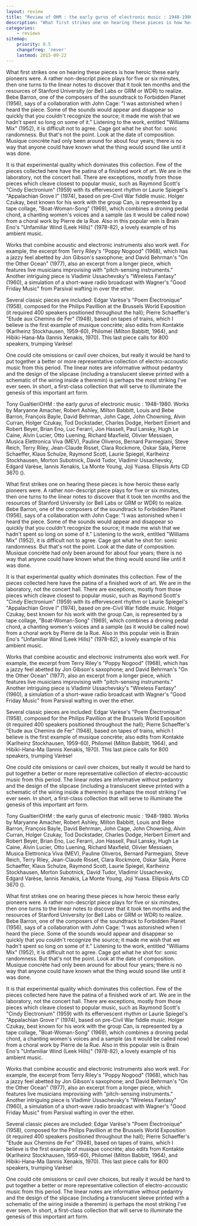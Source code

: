 ```yaml
---
layout: review
title: "Review of OHM : the early gurus of electronic music : 1948-1980 for Classical Music Review by Tony Gualtieri"
description: "What first strikes one on hearing these pieces is how heroic these early pioneers were"
categories:
    - reviews
sitemap:
    priority: 0.5
    changefreq: 'never'
    lastmod: 2015-09-22
---
```


What first strikes one on hearing these pieces is how heroic these early pioneers were.  A rather non-descript piece plays for five or six minutes, then one turns to the linear notes to discover that it took ten months and the resources of Stanford University (or Bell Labs or GRM or WDR) to realize.  Bebe Barron, one of the composers of the soundtrack to Forbidden Planet (1956), says of a collaboration with John Cage: "I was astonished when I heard the piece.  Some of the sounds would appear and disappear so quickly that you couldn't recognize the source; it made me wish that we hadn't spent so long on some of it."  Listening to the work, entitled "Williams Mix" (1952), it is difficult not to agree. Cage got what he shot for: sonic randomness.  But that's not the point.  Look at the date of composition. Musique concrète had only been around for about four years; there is no way that anyone could have known what the thing would sound like until it was done.

It is that experimental quality which dominates this collection. Few of the pieces collected here have the patina of a finished work of art.  We are in the laboratory, not the concert hall. There are exceptions, mostly from those pieces which cleave closest to popular music, such as Raymond Scott's "Cindy Electronium" (1959) with its effervescent rhythm or Laurie Spiegel's "Appalachian Grove I" (1974), based on pre-Civil War fiddle music.  Holger Czukay, best known for his work with the group Can, is represented by a tape collage, "Boat-Woman-Song" (1969), which combines a droning pedal chord, a chanting women's voices and a sample (as it would be called now) from a choral work by Pierre de la Rue.  Also in this popular vein is Brain Eno's "Unfamiliar Wind (Leek Hills)" (1978-82), a lovely example of his ambient music.

Works that combine acoustic and electronic instruments also work well.  For example, the excerpt from Terry Riley's "Poppy Nogood" (1968), which has a jazzy feel abetted by Jon Gibson's saxophone; and David Behrman's "On the Other Ocean" (1977), also an excerpt from a longer piece, which features live musicians improvising with "pitch-sensing instruments."  Another intriguing piece is Vladimir Ussachevsky's "Wireless Fantasy" (1960), a simulation of a short-wave radio broadcast with Wagner's "Good Friday Music" from Parsival wafting in over the ether.

Several classic pieces are included:  Edgar Varèse's "Poem Électronique" (1958), composed for the Philips Pavillion at the Brussels World Exposition (it required 400 speakers positioned throughout the hall); Pierre Schaeffer's "Etude aux Chemins de Fer" (1948), based on tapes of trains, which I believe is the first example of musique concrète; also edits from Kontakte (Karlheinz Stockhausen, 1959-60), Philomel (Milton Babbitt, 1964), and Hibiki-Hana-Ma (Iannis Xenakis, 1970).  This last piece calls for 800 speakers, trumping Varèse!

One could cite omissions or cavil over choices, but really it would be hard to put together a better or more representative collection of electro-accoustic music from this period.  The linear notes are informative without pedantry and the design of the slipcase (including a translucent sleeve printed with a schematic of the wiring inside a theremin) is perhaps the most striking I've ever seen.  In short, a first-class collection that will serve to illuminate the genesis of this important art form.

Tony GualtieriOHM : the early gurus of electronic music : 1948-1980.  Works by Maryanne Amacher, Robert Ashley, Milton Babbitt, Louis and Bebe Barron, François Bayle, David Behrman, John Cage, John Chowning, Alvin Curran, Holger Czukay, Tod Dockstader, Charles Dodge, Herbert Eimert and Robert Beyer, Brian Eno, Luc Ferarri, Jon Hassell, Paul Lansky, Hugh Le Caine, Alvin Lucier, Otto Luening, Richard Maxfield, Olivier Messiaen, Musica Elettronica Viva (MEV), Pauline Oliveros, Bernard Parmegiani, Steve Reich, Terry Riley, Jean-Claude Risset, Clara Rockmore, Oskar Sala, Pierre Schaeffer, Klaus Schulze, Raymond Scott, Laurie Spiegel, Karlheinz Stockhausen, Morton Subotnick, David Tudor, Vladimir Ussachevsky, Edgard Varèse, Iannis Xenakis, La Monte Young, Joji Yuasa.  Ellipsis Arts CD 3670 ().

What first strikes one on hearing these pieces is how heroic these early pioneers were.  A rather non-descript piece plays for five or six minutes, then one turns to the linear notes to discover that it took ten months and the resources of Stanford University (or Bell Labs or GRM or WDR) to realize.  Bebe Barron, one of the composers of the soundtrack to Forbidden Planet (1956), says of a collaboration with John Cage: "I was astonished when I heard the piece.  Some of the sounds would appear and disappear so quickly that you couldn't recognize the source; it made me wish that we hadn't spent so long on some of it."  Listening to the work, entitled "Williams Mix" (1952), it is difficult not to agree.  Cage got what he shot for: sonic randomness.  But that's not the point.  Look at the date of composition. Musique concrète had only been around for about four years; there is no way that anyone could have known what the thing would sound like until it was done.

It is that experimental quality which dominates this collection.  Few of the pieces collected here have the patina of a finished work of art.  We are in the laboratory, not the concert hall.  There are exceptions, mostly from those pieces which cleave closest to popular music, such as Raymond Scott's "Cindy Electronium" (1959) with its effervescent rhythm or Laurie Spiegel's "Appalachian Grove I" (1974), based on pre-Civil War fiddle music.  Holger Czukay, best known for his work with the group Can, is represented by a tape collage, "Boat-Woman-Song" (1969), which combines a droning pedal chord, a chanting women's voices and a sample (as it would be called now) from a choral work by Pierre de la Rue.  Also in this popular vein is Brain Eno's "Unfamiliar Wind (Leek Hills)" (1978-82), a lovely example of his ambient music.

Works that combine acoustic and electronic instruments also work well.  For example, the excerpt from Terry Riley's "Poppy Nogood" (1968), which has a jazzy feel abetted by Jon Gibson's saxophone; and David Behrman's "On the Other Ocean" (1977), also an excerpt from a longer piece, which features live musicians improvising with "pitch-sensing instruments."  Another intriguing piece is Vladimir Ussachevsky's "Wireless Fantasy" (1960), a simulation of a short-wave radio broadcast with Wagner's "Good Friday Music" from Parsival wafting in over the ether.

Several classic pieces are included:  Edgar Varèse's "Poem Électronique" (1958), composed for the Philips Pavillion at the Brussels World Exposition (it required 400 speakers positioned throughout the hall); Pierre Schaeffer's "Etude aux Chemins de Fer" (1948), based on tapes of trains, which I believe is the first example of musique concrète; also edits from Kontakte (Karlheinz Stockhausen, 1959-60), Philomel (Milton Babbitt, 1964), and Hibiki-Hana-Ma (Iannis Xenakis, 1970).  This last piece calls for 800 speakers, trumping Varèse!

One could cite omissions or cavil over choices, but really it would be hard to put together a better or more representative collection of electro-accoustic music from this period.  The linear notes are informative without pedantry and the design of the slipcase (including a translucent sleeve printed with a schematic of the wiring inside a theremin) is perhaps the most striking I've ever seen.  In short, a first-class collection that will serve to illuminate the genesis of this important art form.

Tony GualtieriOHM : the early gurus of electronic music : 1948-1980.  Works by Maryanne Amacher, Robert Ashley, Milton Babbitt, Louis and Bebe Barron, François Bayle, David Behrman, John Cage, John Chowning, Alvin Curran, Holger Czukay, Tod Dockstader, Charles Dodge, Herbert Eimert and Robert Beyer, Brian Eno, Luc Ferarri, Jon Hassell, Paul Lansky, Hugh Le Caine, Alvin Lucier, Otto Luening, Richard Maxfield, Olivier Messiaen, Musica Elettronica Viva (MEV), Pauline Oliveros, Bernard Parmegiani, Steve Reich, Terry Riley, Jean-Claude Risset, Clara Rockmore, Oskar Sala, Pierre Schaeffer, Klaus Schulze, Raymond Scott, Laurie Spiegel, Karlheinz Stockhausen, Morton Subotnick, David Tudor, Vladimir Ussachevsky, Edgard Varèse, Iannis Xenakis, La Monte Young, Joji Yuasa.  Ellipsis Arts CD 3670 ().

What first strikes one on hearing these pieces is how heroic these early pioneers were.  A rather non-descript piece plays for five or six minutes, then one turns to the linear notes to discover that it took ten months and the resources of Stanford University (or Bell Labs or GRM or WDR) to realize.  Bebe Barron, one of the composers of the soundtrack to Forbidden Planet (1956), says of a collaboration with John Cage: "I was astonished when I heard the piece.  Some of the sounds would appear and disappear so quickly that you couldn't recognize the source; it made me wish that we hadn't spent so long on some of it."  Listening to the work, entitled "Williams Mix" (1952), it is difficult not to agree.  Cage got what he shot for: sonic randomness.  But that's not the point.  Look at the date of composition. Musique concrète had only been around for about four years; there is no way that anyone could have known what the thing would sound like until it was done.

It is that experimental quality which dominates this collection.  Few of the pieces collected here have the patina of a finished work of art.  We are in the laboratory, not the concert hall.  There are exceptions, mostly from those pieces which cleave closest to popular music, such as Raymond Scott's "Cindy Electronium" (1959) with its effervescent rhythm or Laurie Spiegel's "Appalachian Grove I" (1974), based on pre-Civil War fiddle music.  Holger Czukay, best known for his work with the group Can, is represented by a tape collage, "Boat-Woman-Song" (1969), which combines a droning pedal chord, a chanting women's voices and a sample (as it would be called now) from a choral work by Pierre de la Rue.  Also in this popular vein is Brain Eno's "Unfamiliar Wind (Leek Hills)" (1978-82), a lovely example of his ambient music.

Works that combine acoustic and electronic instruments also work well.  For example, the excerpt from Terry Riley's "Poppy Nogood" (1968), which has a jazzy feel abetted by Jon Gibson's saxophone; and David Behrman's "On the Other Ocean" (1977), also an excerpt from a longer piece, which features live musicians improvising with "pitch-sensing instruments."  Another intriguing piece is Vladimir Ussachevsky's "Wireless Fantasy" (1960), a simulation of a short-wave radio broadcast with Wagner's "Good Friday Music" from Parsival wafting in over the ether.

Several classic pieces are included:  Edgar Varèse's "Poem Électronique" (1958), composed for the Philips Pavillion at the Brussels World Exposition (it required 400 speakers positioned throughout the hall); Pierre Schaeffer's "Etude aux Chemins de Fer" (1948), based on tapes of trains, which I believe is the first example of musique concrète; also edits from Kontakte (Karlheinz Stockhausen, 1959-60), Philomel (Milton Babbitt, 1964), and Hibiki-Hana-Ma (Iannis Xenakis, 1970).  This last piece calls for 800 speakers, trumping Varèse!

One could cite omissions or cavil over choices, but really it would be hard to put together a better or more representative collection of electro-accoustic music from this period.  The linear notes are informative without pedantry and the design of the slipcase (including a translucent sleeve printed with a schematic of the wiring inside a theremin) is perhaps the most striking I've ever seen.  In short, a first-class collection that will serve to illuminate the genesis of this important art form.

[//]: <> (http://www.classical-music-review.org/reviews/OHM.html)